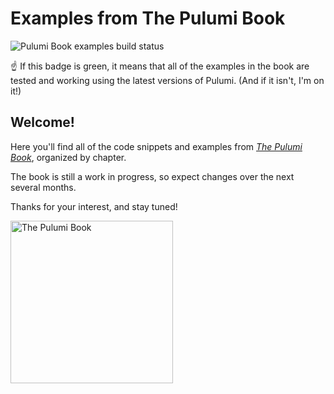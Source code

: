 # Examples from The Pulumi Book

![Pulumi Book examples build status](https://github.com/thepulumibook/examples/actions/workflows/test.yml/badge.svg?branch=main)

:point_up: If this badge is green, it means that all of the examples in the book are tested and working using the latest versions of Pulumi. (And if it isn't, I'm on it!)

## Welcome!

Here you'll find all of the code snippets and examples from [_The Pulumi Book_](https://pulumibook.info), organized by chapter.

The book is still a work in progress, so expect changes over the next several months.

Thanks for your interest, and stay tuned!

<a href="https://pulumibook.info">
    <img width="260" alt="The Pulumi Book" src="https://user-images.githubusercontent.com/274700/124629560-6a6c1300-de36-11eb-94dc-f2a7b98b5f98.png">
</a>
